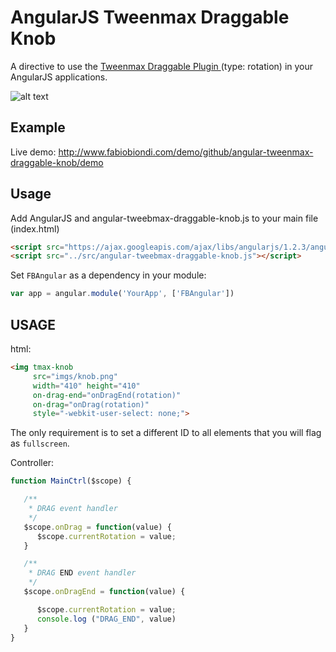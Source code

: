 AngularJS Tweenmax Draggable Knob
=======

A directive to use the [Tweenmax Draggable Plugin ](http://www.greensock.com/draggable/ "Tweenmax Draggable Plugin ") (type: rotation) in your AngularJS applications.

![alt text](http://www.fabiobiondi.com/demo/github/angular-tweenmax-draggable-knob/demo/imgs/knob.png "")


## Example
Live demo: http://www.fabiobiondi.com/demo/github/angular-tweenmax-draggable-knob/demo

## Usage
Add AngularJS and angular-tweebmax-draggable-knob.js  to your main file (index.html)
	
```html
<script src="https://ajax.googleapis.com/ajax/libs/angularjs/1.2.3/angular.min.js"></script>
<script src="../src/angular-tweebmax-draggable-knob.js"></script>
```


Set `FBAngular` as a dependency in your module:

```javascript
var app = angular.module('YourApp', ['FBAngular'])
```

## USAGE

html:
```html
<img tmax-knob
     src="imgs/knob.png"
     width="410" height="410"
     on-drag-end="onDragEnd(rotation)"
     on-drag="onDrag(rotation)"
     style="-webkit-user-select: none;">
```
The only requirement is to set a different ID to all elements that you will flag as `fullscreen`.


Controller:
```javascript
function MainCtrl($scope) {

   /**
    * DRAG event handler
    */
   $scope.onDrag = function(value) {
      $scope.currentRotation = value;
   }

   /**
    * DRAG END event handler
    */
   $scope.onDragEnd = function(value) {

      $scope.currentRotation = value;
      console.log ("DRAG_END", value)
   }
}
```
